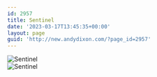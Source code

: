 ```yaml
---
id: 2957
title: Sentinel
date: '2023-03-17T13:45:35+00:00'
layout: page
guid: 'http://new.andydixon.com/?page_id=2957'
---
```


![Sentinel](https://i0.wp.com/assets.g8x2.ldn.idrivee2-23.com/posters/Sentinel%2001.jpg?w=1200&ssl=1 "Sentinel")  
![Sentinel](https://i0.wp.com/assets.g8x2.ldn.idrivee2-23.com/posters/Sentinel%2002.jpg?w=1200&ssl=1 "Sentinel")